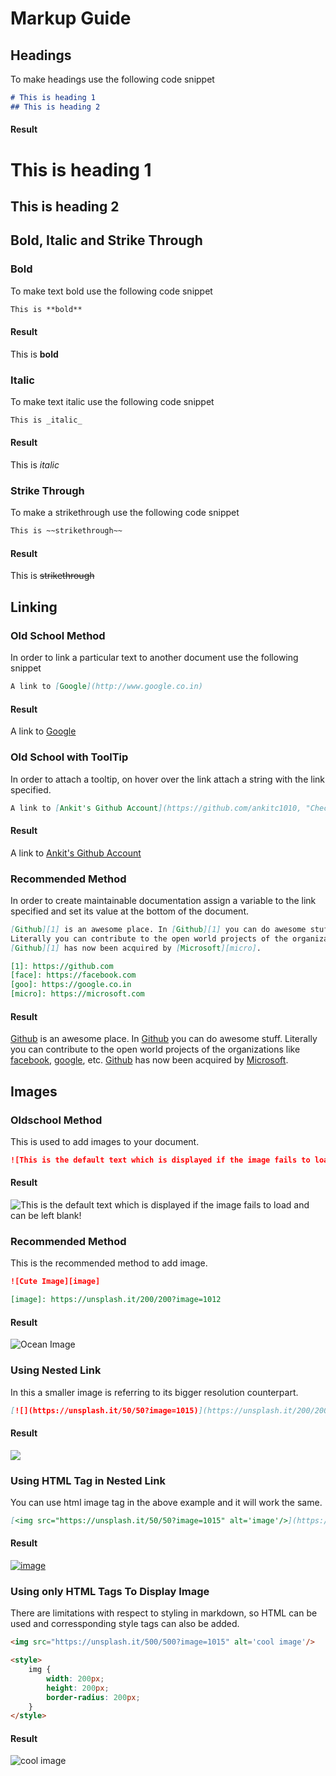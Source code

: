# Markup Guide

## Headings

To make headings use the following code snippet

```markdown
# This is heading 1
## This is heading 2
```

#### Result

# This is heading 1

## This is heading 2

## Bold, Italic and Strike Through

### Bold

To make text bold use the following code snippet

```markdown
This is **bold**
```

#### Result

This is **bold**

### Italic

To make text italic use the following code snippet

```markdown
This is _italic_
```

#### Result

This is _italic_

### Strike Through

To make a strikethrough use the following code snippet

```markdown
This is ~~strikethrough~~
```

#### Result

This is ~~strikethrough~~

## Linking

### Old School Method

In order to link a particular text to another document use the following snippet

```markdown
A link to [Google](http://www.google.co.in)
```

#### Result

A link to [Google](https://www.google.co.in)

### Old School with ToolTip

In order to attach a tooltip, on hover over the link attach a string with the link specified.

```markdown
A link to [Ankit's Github Account](https://github.com/ankitc1010, "Check out his awesome repositories")
```

#### Result

A link to [Ankit's Github Account](https://github.com/ankitc1010, "Check out his awesome repositories")

### Recommended Method

In order to create maintainable documentation assign a variable to the link specified and set its value at the bottom of the document.

```markdown
[Github][1] is an awesome place. In [Github][1] you can do awesome stuff.
Literally you can contribute to the open world projects of the organizations like [facebook][face], [google][goo], etc.
[Github][1] has now been acquired by [Microsoft][micro].

[1]: https://github.com
[face]: https://facebook.com
[goo]: https://google.co.in
[micro]: https://microsoft.com
```

#### Result

[Github][1] is an awesome place. In [Github][1] you can do awesome stuff.
Literally you can contribute to the open world projects of the organizations like [facebook][face], [google][goo], etc.
[Github][1] has now been acquired by [Microsoft][micro].

[1]: https://github.com
[face]: https://facebook.com
[goo]: https://google.co.in
[micro]: https://microsoft.com


## Images

### Oldschool Method

This is used to add images to your document.

```markdown
![This is the default text which is displayed if the image fails to load and can be left blank!](https://unsplash.it/500/500?random "This is Tooltip")
```
#### Result

![This is the default text which is displayed if the image fails to load and can be left blank!](https://unsplash.it/200/200?random "This is Tooltip and can be omitted altogether")

### Recommended Method

This is the recommended method to add image.

```markdown
![Cute Image][image]

[image]: https://unsplash.it/200/200?image=1012
```

#### Result

![Ocean Image][ocean]

[ocean]: https://unsplash.it/200/200?image=1015

### Using Nested Link

In this a smaller image is referring to its bigger resolution counterpart.

```markdown
[![](https://unsplash.it/50/50?image=1015)](https://unsplash.it/200/200?image=1015)
```

#### Result

[![](https://unsplash.it/50/50?image=1015)](https://unsplash.it/200/200?image=1015)

### Using HTML Tag in Nested Link

You can use html image tag in the above example and it will work the same.

```markdown
[<img src="https://unsplash.it/50/50?image=1015" alt='image'/>](https://unsplash.it/200/200?image=1015)
```

#### Result

[<img src="https://unsplash.it/50/50?image=1015" alt='image'/>](https://unsplash.it/200/200?image=1015)


### Using only HTML Tags To Display Image

There are limitations with respect to styling in markdown, so HTML can be used and corressponding style tags can also be added.

```markdown
<img src="https://unsplash.it/500/500?image=1015" alt='cool image'/>

<style>
    img {
        width: 200px;
        height: 200px;
        border-radius: 200px;
    }
</style>
```

#### Result

<img src="https://unsplash.it/500/500?image=1015" id='cool' alt='cool image'/>

<style>
    img .cool {
        width: 200px;
        height: 200px;
        border-radius: 200px;
    }
</style>
